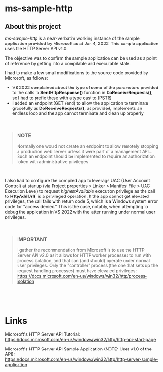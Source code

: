# ms-sample-http

## About this project
_ms-sample-http_ is a near-verbatim working instance of the sample application provided by Microsoft as at Jan 4, 2022. This sample application uses the HTTP Server API v1.0.

The objective was to confirm the sample application can be used as a point of reference by getting into a compilable and executable state.

I had to make a few small modifications to the source code provided by Microsoft, as follows:
+ VS 2022 complained about the type of some of the parameters provided to the calls to **SentHttpResponse()** function in **DoReceiveRequests()**, so I had to prefix these with a type cast to (PSTR)
+ I added an endpoint (GET /end) to allow the application to terminate gracefully as **DoReceiveRequests()**, as provided, implements an endless loop and the app cannot terminate and clean up properly

<br>

> ### **NOTE**
> Normally one would not create an endpoint to allow remotely stopping a production web server unless it were part of a management API... Such an endpoint should be implemented to require an authorization token with administrative privileges

<br>

I also had to configure the compiled app to leverage UAC (User Account Control) at startup (via Project properties > Linker > Manifest File > UAC Execution Level) to request _highestAvailable_ execution privilege as the call to **HttpAddUrl()** is a privileged operation. If the app cannot get elevated privileges, the call fails with return code 5, which is a Windows system error code for "access denied." This is the case, notably, when attempting to debug the application in VS 2022 with the latter running under normal user privileges.

<br>

> ### **IMPORTANT**
> I gather the recommendation from Microsoft is to use the HTTP Server API v2.0 as it allows for HTTP worker processes to run with process isolation, and that can (and should) operate under normal user privileges. Only the "controller" process (the one that sets up the request handling processes) must have elevated privileges: https://docs.microsoft.com/en-us/windows/win32/http/process-isolation

<br>
<br>
<br>

# Links
Microsoft's HTTP Server API Tutorial:  
https://docs.microsoft.com/en-us/windows/win32/http/http-api-start-page

Microsoft's HTTP Server API Sample Application (NOTE: Uses v1.0 of the API):  
https://docs.microsoft.com/en-us/windows/win32/http/http-server-sample-application


